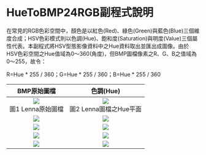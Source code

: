 # HueToBMP24RGB副程式說明
在常見的RGB色彩空間中，顏色是以紅色(Red)、綠色(Green)與藍色(Blue)三個維度合成；HSV色彩模式則以色調(Hue)、飽和度(Saturation)與明度(Value)三個屬性代表。本副程式將HSV型態影像資料中之Hue資料取出並匯出成圖像。由於HSV色彩空間之Hue值域為0～360(角度)，但BMP圖檔像素之R、G、B之值域為0～255，故令：

R=Hue * 255 / 360；G=Hue * 255 / 360；B=Hue * 255 / 360

| BMP原始圖檔                         |    色調(Hue)                       |
| :------:                           |    :-----------:                   |
|![](https://i.imgur.com/KeLJ0s5.png)<br>圖1 Lenna原始圖檔|![](https://i.imgur.com/v74WQdp.png)<br>圖2 Lenna圖檔之Hue平面|
|![](https://i.imgur.com/ipTGuVe.jpg)|![](https://i.imgur.com/I7yhKpq.png)|
|![](https://i.imgur.com/0FY2YuQ.jpg)|![](https://i.imgur.com/ehMdgaF.png)|
|![](https://i.imgur.com/SbuZwBy.jpg)|![](https://i.imgur.com/vrhYNBF.jpg)|
|![](https://i.imgur.com/hbudyq9.jpg)|![](https://i.imgur.com/IXj0iTT.png)|

